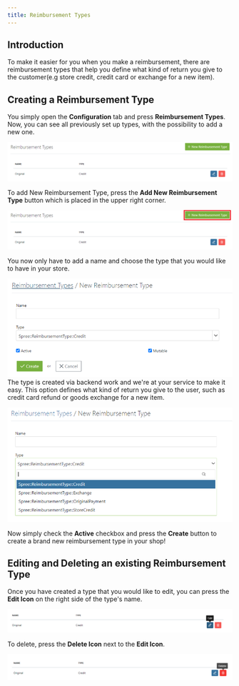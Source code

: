 ```yaml
---
title: Reimbursement Types
---
```


## Introduction

To make it easier for you when you make a reimbursement, there are reimbursement types that help you define what kind of return you give to the customer(e.g store credit, credit card or exchange for a new item).

## Creating a Reimbursement Type

You simply open the **Configuration** tab and press **Reimbursement Types**.
Now, you can see all previously set up types, with the possibility to add a new one.

![Reimbursement types](../../../images/user/config/reimbursement_types.jpg)

To add New Reimbursement Type, press the **Add New Reimbursement Type** button which is placed in the upper right corner.

![Add Reimbursement Types](../../../images/user/config/add_reimbursement_types.jpg)

You now only have to add a name and choose the type that you would like to have in your store.

![Add Reimbursement Types inside](../../../images/user/config/add_reimbursement_types_inside.jpg)
The type is created via backend work and we're at your service to make it easy. This option defines what kind of return you give to the user, such as credit card refund or goods exchange for a new item.

![Reimbursement Types dropdown](../../../images/user/config/reimbursement_types_dropdown.jpg)

Now simply check the **Active** checkbox and press the **Create** button to create a brand new reimbursement type in your shop!

## Editing and Deleting an existing Reimbursement Type

Once you have created a type that you would like to edit, you can press the **Edit Icon** on the right side of the type's name.

![Reimbursement Edit Icon](../../../images/user/config/reimbursement_edit_icon.jpg)

To delete, press the **Delete Icon** next to the **Edit Icon**.

![Reimbursement Delete Icon](../../../images/user/config/reimbursement_delete_icon.jpg)
